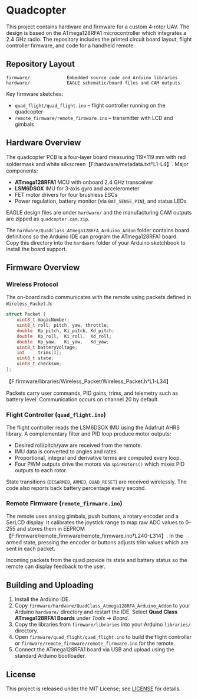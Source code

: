 # Quadcopter

This project contains hardware and firmware for a custom 4‑rotor UAV. The design is based on the ATmega128RFA1 microcontroller which integrates a 2.4 GHz radio. The repository includes the printed circuit board layout, flight controller firmware, and code for a handheld remote.

## Repository Layout

```
firmware/              Embedded source code and Arduino libraries
hardware/              EAGLE schematic/board files and CAM outputs
```

Key firmware sketches:

- `quad_flight/quad_flight.ino` – flight controller running on the quadcopter
- `remote_firmware/remote_firmware.ino` – transmitter with LCD and gimbals

## Hardware Overview

The quadcopter PCB is a four‑layer board measuring 119×119 mm with red soldermask and white silkscreen【F:hardware/metadata.txt†L1-L4】. Major components:

- **ATmega128RFA1** MCU with onboard 2.4 GHz transceiver
- **LSM6DSOX** IMU for 3‑axis gyro and accelerometer
- FET motor drivers for four brushless ESCs
- Power regulation, battery monitor (via `BAT_SENSE_PIN`), and status LEDs

EAGLE design files are under `hardware/` and the manufacturing CAM outputs are zipped as `quadcopter.cam.zip`.

The `hardware/QuadClass_Atmega128RFA_Arduino_Addon` folder contains board definitions so the Arduino IDE can program the ATmega128RFA1 board. Copy this directory into the `hardware` folder of your Arduino sketchbook to install the board support.

## Firmware Overview

### Wireless Protocol

The on-board radio communicates with the remote using packets defined in `Wireless_Packet.h`:

```cpp
struct Packet {
    uint8_t magicNumber;
    uint8_t roll, pitch, yaw, throttle;
    double  Kp_pitch, Ki_pitch, Kd_pitch;
    double  Kp_roll,  Ki_roll,  Kd_roll;
    double  Kp_yaw,   Ki_yaw,   Kd_yaw;
    uint8_t batteryVoltage;
    int     trims[3];
    uint8_t state;
    uint8_t checksum;
};
```
【F:firmware/libraries/Wireless_Packet/Wireless_Packet.h†L1-L34】

Packets carry user commands, PID gains, trims, and telemetry such as battery level. Communication occurs on channel&nbsp;20 by default.

### Flight Controller (`quad_flight.ino`)

The flight controller reads the LSM6DSOX IMU using the Adafruit AHRS library. A complementary filter and PID loop produce motor outputs:

- Desired roll/pitch/yaw are received from the remote.
- IMU data is converted to angles and rates.
- Proportional, integral and derivative terms are computed every loop.
- Four PWM outputs drive the motors via `spinMotors()` which mixes PID outputs to each rotor.

State transitions (`DISARMED`, `ARMED`, `QUAD_RESET`) are received wirelessly. The code also reports back battery percentage every second.

### Remote Firmware (`remote_firmware.ino`)

The remote uses analog gimbals, push buttons, a rotary encoder and a SerLCD display. It calibrates the joystick range to map raw ADC values to 0–255 and stores them in EEPROM【F:firmware/remote_firmware/remote_firmware.ino†L240-L314】. In the armed state, pressing the encoder or buttons adjusts trim values which are sent in each packet.

Incoming packets from the quad provide its state and battery status so the remote can display feedback to the user.

## Building and Uploading

1. Install the Arduino IDE.
2. Copy `firmware/hardware/QuadClass_Atmega128RFA_Arduino_Addon` to your Arduino `hardware/` directory and restart the IDE. Select **Quad Class ATmega128RFA1 Boards** under *Tools → Board*.
3. Copy the libraries from `firmware/libraries` into your Arduino `libraries/` directory.
4. Open `firmware/quad_flight/quad_flight.ino` to build the flight controller or `firmware/remote_firmware/remote_firmware.ino` for the remote.
5. Connect the ATmega128RFA1 board via USB and upload using the standard Arduino bootloader.

## License

This project is released under the MIT License; see [LICENSE](LICENSE) for details.
